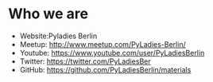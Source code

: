 Who we are
========
- Website:Pyladies Berlin
- Meetup: http://www.meetup.com/PyLadies-Berlin/
- Youtube: https://www.youtube.com/user/PyLadiesBerlin
- Twitter: https://twitter.com/PyLadiesBer
- GitHub: https://github.com/PyLadiesBerlin/materials
